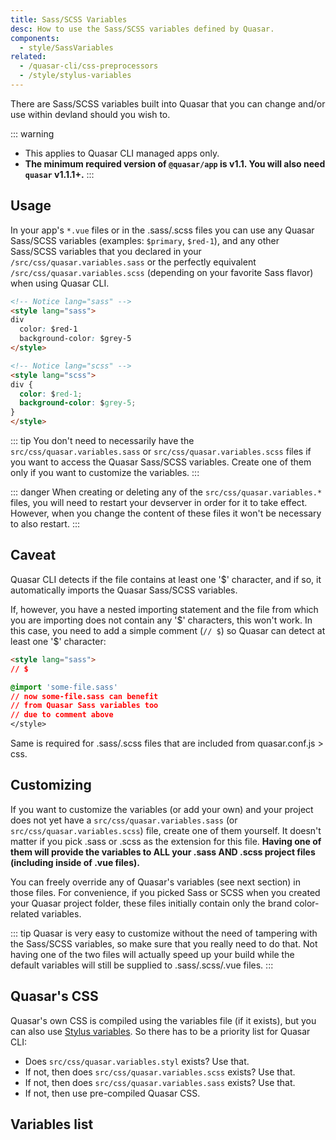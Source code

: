 ```yaml
---
title: Sass/SCSS Variables
desc: How to use the Sass/SCSS variables defined by Quasar.
components:
  - style/SassVariables
related:
  - /quasar-cli/css-preprocessors
  - /style/stylus-variables
---
```


There are Sass/SCSS variables built into Quasar that you can change and/or use within devland should you wish to.

::: warning
* This applies to Quasar CLI managed apps only.
* **The minimum required version of `@quasar/app` is v1.1. You will also need `quasar` v1.1.1+.**
:::

## Usage
In your app's `*.vue` files or in the .sass/.scss files you can use any Quasar Sass/SCSS variables (examples: `$primary`, `$red-1`), and any other Sass/SCSS variables that you declared in your `/src/css/quasar.variables.sass` or the perfectly equivalent `/src/css/quasar.variables.scss` (depending on your favorite Sass flavor) when using Quasar CLI.

```html
<!-- Notice lang="sass" -->
<style lang="sass">
div
  color: $red-1
  background-color: $grey-5
</style>

<!-- Notice lang="scss" -->
<style lang="scss">
div {
  color: $red-1;
  background-color: $grey-5;
}
</style>
```

::: tip
You don't need to necessarily have the `src/css/quasar.variables.sass` or `src/css/quasar.variables.scss` files if you want to access the Quasar Sass/SCSS variables. Create one of them only if you want to customize the variables.
:::

::: danger
When creating or deleting any of the `src/css/quasar.variables.*` files, you will need to restart your devserver in order for it to take effect. However, when you change the content of these files it won't be necessary to also restart.
:::

## Caveat

Quasar CLI detects if the file contains at least one '$' character, and if so, it automatically imports the Quasar Sass/SCSS variables.

If, however, you have a nested importing statement and the file from which you are importing does not contain any '$' characters, this won't work. In this case, you need to add a simple comment (`// $`) so Quasar can detect at least one '$' character:

```html
<style lang="sass">
// $

@import 'some-file.sass'
// now some-file.sass can benefit
// from Quasar Sass variables too
// due to comment above
</style>
```

Same is required for .sass/.scss files that are included from quasar.conf.js > css.

## Customizing
If you want to customize the variables (or add your own) and your project does not yet have a `src/css/quasar.variables.sass` (or `src/css/quasar.variables.scss`) file, create one of them yourself. It doesn't matter if you pick .sass or .scss as the extension for this file. **Having one of them will provide the variables to ALL your .sass AND .scss project files (including inside of .vue files).**

You can freely override any of Quasar's variables (see next section) in those files. For convenience, if you picked Sass or SCSS when you created your Quasar project folder, these files initially contain only the brand color-related variables.

::: tip
Quasar is very easy to customize without the need of tampering with the Sass/SCSS variables, so make sure that you really need to do that. Not having one of the two files will actually speed up your build while the default variables will still be supplied to .sass/.scss/.vue files.
:::

## Quasar's CSS
Quasar's own CSS is compiled using the variables file (if it exists), but you can also use [Stylus variables](/style/stylus-variables). So there has to be a priority list for Quasar CLI:

* Does `src/css/quasar.variables.styl` exists? Use that.
* If not, then does `src/css/quasar.variables.scss` exists? Use that.
* If not, then does `src/css/quasar.variables.sass` exists? Use that.
* If not, then use pre-compiled Quasar CSS.

## Variables list

<sass-variables />
